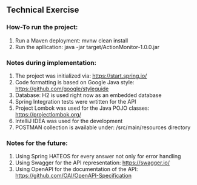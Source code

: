 ## Technical Exercise

### How-To run the project:
1. Run a Maven deployment: mvnw clean install
1. Run the apllication: java -jar target/ActionMonitor-1.0.0.jar

### Notes during implementation:
1. The project was initialized via: https://start.spring.io/
1. Code formatting is based on Google Java style: https://github.com/google/styleguide
1. Database: H2 is used right now as an embedded database
1. Spring Integration tests were wrtitten for the API
1. Project Lombok was used for the Java POJO classes: https://projectlombok.org/
1. IntelliJ IDEA was used for the development
1. POSTMAN collection is available under: /src/main/resources directory

### Notes for the future:
1. Using Spring HATEOS for every answer not only for error handling
1. Using Swagger for the API representation: https://swagger.io/
1. Using OpenAPI for the documentation of the API: https://github.com/OAI/OpenAPI-Specification